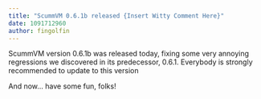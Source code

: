 ```yaml
---
title: "ScummVM 0.6.1b released {Insert Witty Comment Here}"
date: 1091712960
author: fingolfin
---
```


ScummVM version 0.6.1b was released today, fixing some very annoying regressions we discovered in its predecessor, 0.6.1. Everybody is strongly recommended to update to this version

And now... have some fun, folks!
